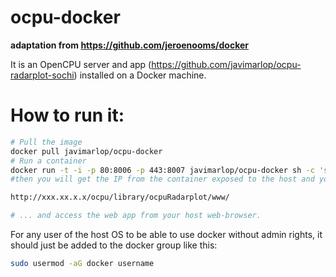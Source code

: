 ocpu-docker
===========

**adaptation from https://github.com/jeroenooms/docker**

It is an OpenCPU server and app (https://github.com/javimarlop/ocpu-radarplot-sochi) installed on a Docker machine.

# How to run it:

```bash
# Pull the image
docker pull javimarlop/ocpu-docker
# Run a container
docker run -t -i -p 80:8006 -p 443:8007 javimarlop/ocpu-docker sh -c 'service opencpu restart && /bin/bash'
#then you will get the IP from the container exposed to the host and you can directly try:

http://xxx.xx.x.x/ocpu/library/ocpuRadarplot/www/

# ... and access the web app from your host web-browser.
```
For any user of the host OS to be able to use docker without admin rights, it should just be added to the docker group like this:

```bash
sudo usermod -aG docker username
```


